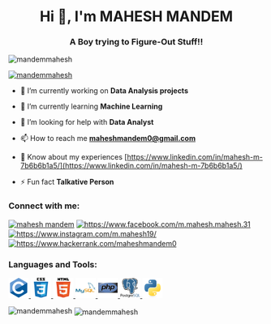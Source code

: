 <h1 align="center">Hi 👋, I'm MAHESH MANDEM</h1>
<h3 align="center">A Boy trying to Figure-Out Stuff!!</h3>

<p align="left"> <img src="https://komarev.com/ghpvc/?username=mandemmahesh&label=Profile%20views&color=0e75b6&style=flat" alt="mandemmahesh" /> </p>

<p align="left"> <a href="https://github.com/ryo-ma/github-profile-trophy"><img src="https://github-profile-trophy.vercel.app/?username=mandemmahesh" alt="mandemmahesh" /></a> </p>

- 🔭 I’m currently working on **Data Analysis projects**

- 🌱 I’m currently learning **Machine Learning**

- 🤝 I’m looking for help with **Data Analyst**

- 📫 How to reach me **maheshmandem0@gmail.com**

- 📄 Know about my experiences [https://www.linkedin.com/in/mahesh-m-7b6b6b1a5/](https://www.linkedin.com/in/mahesh-m-7b6b6b1a5/)

- ⚡ Fun fact **Talkative Person**

<h3 align="left">Connect with me:</h3>
<p align="left">
<a href="https://linkedin.com/in/mahesh mandem" target="blank"><img align="center" src="https://raw.githubusercontent.com/rahuldkjain/github-profile-readme-generator/master/src/images/icons/Social/linked-in-alt.svg" alt="mahesh mandem" height="30" width="40" /></a>
<a href="https://fb.com/https://www.facebook.com/m.mahesh.mahesh.31" target="blank"><img align="center" src="https://raw.githubusercontent.com/rahuldkjain/github-profile-readme-generator/master/src/images/icons/Social/facebook.svg" alt="https://www.facebook.com/m.mahesh.mahesh.31" height="30" width="40" /></a>
<a href="https://instagram.com/https://www.instagram.com/m.mahesh19/" target="blank"><img align="center" src="https://raw.githubusercontent.com/rahuldkjain/github-profile-readme-generator/master/src/images/icons/Social/instagram.svg" alt="https://www.instagram.com/m.mahesh19/" height="30" width="40" /></a>
<a href="https://www.hackerrank.com/https://www.hackerrank.com/maheshmandem0" target="blank"><img align="center" src="https://raw.githubusercontent.com/rahuldkjain/github-profile-readme-generator/master/src/images/icons/Social/hackerrank.svg" alt="https://www.hackerrank.com/maheshmandem0" height="30" width="40" /></a>
</p>

<h3 align="left">Languages and Tools:</h3>
<p align="left"> <a href="https://www.cprogramming.com/" target="_blank"> <img src="https://raw.githubusercontent.com/devicons/devicon/master/icons/c/c-original.svg" alt="c" width="40" height="40"/> </a> <a href="https://www.w3schools.com/css/" target="_blank"> <img src="https://raw.githubusercontent.com/devicons/devicon/master/icons/css3/css3-original-wordmark.svg" alt="css3" width="40" height="40"/> </a> <a href="https://www.w3.org/html/" target="_blank"> <img src="https://raw.githubusercontent.com/devicons/devicon/master/icons/html5/html5-original-wordmark.svg" alt="html5" width="40" height="40"/> </a> <a href="https://www.mysql.com/" target="_blank"> <img src="https://raw.githubusercontent.com/devicons/devicon/master/icons/mysql/mysql-original-wordmark.svg" alt="mysql" width="40" height="40"/> </a> <a href="https://www.php.net" target="_blank"> <img src="https://raw.githubusercontent.com/devicons/devicon/master/icons/php/php-original.svg" alt="php" width="40" height="40"/> </a> <a href="https://www.postgresql.org" target="_blank"> <img src="https://raw.githubusercontent.com/devicons/devicon/master/icons/postgresql/postgresql-original-wordmark.svg" alt="postgresql" width="40" height="40"/> </a> <a href="https://www.python.org" target="_blank"> <img src="https://raw.githubusercontent.com/devicons/devicon/master/icons/python/python-original.svg" alt="python" width="40" height="40"/> </a> </p>

<p><img align="left" src="https://github-readme-stats.vercel.app/api/top-langs?username=mandemmahesh&show_icons=true&locale=en&layout=compact" alt="mandemmahesh" /></p>

<p>&nbsp;<img align="center" src="https://github-readme-stats.vercel.app/api?username=mandemmahesh&show_icons=true&locale=en" alt="mandemmahesh" /></p>


